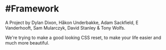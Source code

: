 #Framework
=========

A Project by Dylan Dixon, Håkon Underbakke, Adam Sackfield, E Vanderhooft, Sam Mularczyk, David Stanley & Tony Wolfs.

We're trying to make a good looking CSS reset, to make your life easier and much more beautiful.
